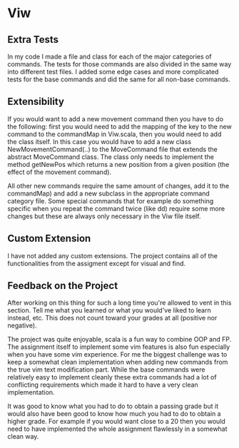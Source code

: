 # Viw

## Extra Tests

In my code I made a file and class for each of the major categories of commands.
The tests for those commands are also divided in the same way into different
test files. I added some edge cases and more complicated tests for the base
commands and did the same for all non-base commands.

## Extensibility

If you would want to add a new movement command then you have to do the following:
first you would need to add the mapping of the key to the new command to the commandMap
in Viw.scala, then you would need to add the class itself. In this case you would have
to add a new class NewMovementCommand(..) to the MoveCommand file that extends the
abstract MoveCommand class. The class only needs to implement the method getNewPos which
returns a new position from a given position (the effect of the movement command).

All other new commands require the same amount of changes, add it to the commandMap)
and add a new subclass in the appropriate command category file. Some special commands
that for example do something specific when you repeat the command twice (like dd)
require some more changes but these are always only necessary in the Viw file itself.

## Custom Extension

I have not added any custom extensions. The project contains all of the functionalities
from the assigment except for visual and find.

## Feedback on the Project 

After working on this thing for such a long time you're allowed to vent in this
section. Tell me what you learned or what you would've liked to learn instead,
etc. This does not count toward your grades at all (positive nor negative).

The project was quite enjoyable, scala is a fun way to combine OOP and FP. The
assignment itself to implement some vim features is also fun especially when you
have some vim experience. For me the biggest challenge was to keep a somewhat clean
implementation when adding new commands from the true vim text modification part.
While the base commands were relatively easy to implement cleanly these extra commands
had a lot of conflicting requirements which made it hard to have a very clean implementation.

It was good to know what you had to do to obtain a passing grade but it would 
also have been good to know how much you had to do to obtain a higher grade.
For example if you would want close to a 20 then you would need to have implemented
the whole assignment flawlessly in a somewhat clean way.